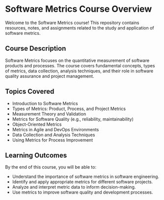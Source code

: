 # Software Metrics Course Overview

Welcome to the Software Metrics course! This repository contains resources, notes, and assignments related to the study and application of software metrics.

## Course Description

Software Metrics focuses on the quantitative measurement of software products and processes. The course covers fundamental concepts, types of metrics, data collection, analysis techniques, and their role in software quality assurance and project management.

## Topics Covered

- Introduction to Software Metrics
- Types of Metrics: Product, Process, and Project Metrics
- Measurement Theory and Validation
- Metrics for Software Quality (e.g., reliability, maintainability)
- Object-Oriented Metrics
- Metrics in Agile and DevOps Environments
- Data Collection and Analysis Techniques
- Using Metrics for Process Improvement

## Learning Outcomes

By the end of this course, you will be able to:

- Understand the importance of software metrics in software engineering.
- Identify and apply appropriate metrics for different software projects.
- Analyze and interpret metric data to inform decision-making.
- Use metrics to improve software quality and development processes.


